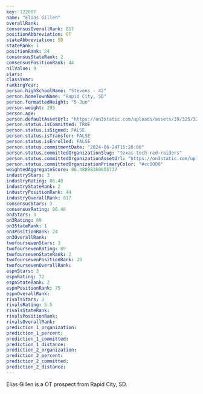 ```yaml
---
key: 122607
name: "Elias Gillen"
overallRank: 
consensusOverallRank: 817
positionAbbreviation: OT
stateAbbreviation: SD
stateRank: 1
positionRank: 24
consensusStateRank: 2
consensusPositionRank: 44
nilValue: 0
stars: 
classYear: 
rankingYear: 
person.highSchoolName: "Stevens - 42"
person.homeTownName: "Rapid City, SD"
person.formattedHeight: "5-Jun"
person.weight: 295
person.age: 
person.defaultAssetUrl: "https://on3static.com/uploads/assets/39/325/325039.jpg"
person.status.isCommitted: TRUE
person.status.isSigned: FALSE
person.status.isTransfer: FALSE
person.status.isEnrolled: FALSE
person.status.commitmentDate: "2024-06-24T15:26:00"
person.status.committedOrganizationSlug: "texas-tech-red-raiders"
person.status.committedOrganizationAssetUrl: "https://on3static.com/uploads/assets/272/150/150272.svg"
person.status.committedOrganizationPrimaryColor: "#cc0000"
weightedAggregateScore: 86.48898360655737
industryStars: 3
industryRating: 86.48
industryStateRank: 2
industryPositionRank: 44
industryOverallRank: 817
consensusStars: 3
consensusRating: 86.48
on3Stars: 3
on3Rating: 89
on3StateRank: 1
on3PositionRank: 24
on3OverallRank: 
twofoursevenStars: 3
twofoursevenRating: 89
twofoursevenStateRank: 2
twofoursevenPositionRank: 20
twofoursevenOverallRank: 
espnStars: 3
espnRating: 72
espnStateRank: 2
espnPositionRank: 75
espnOverallRank: 
rivalsStars: 3
rivalsRating: 5.5
rivalsStateRank: 
rivalsPositionRank: 
rivalsOverallRank: 
prediction_1_organization: 
prediction_1_percent: 
prediction_1_committed: 
prediction_1_distance: 
prediction_2_organization: 
prediction_2_percent: 
prediction_2_committed: 
prediction_2_distance: 
---
```

Elias Gillen is a OT prospect from Rapid City, SD.